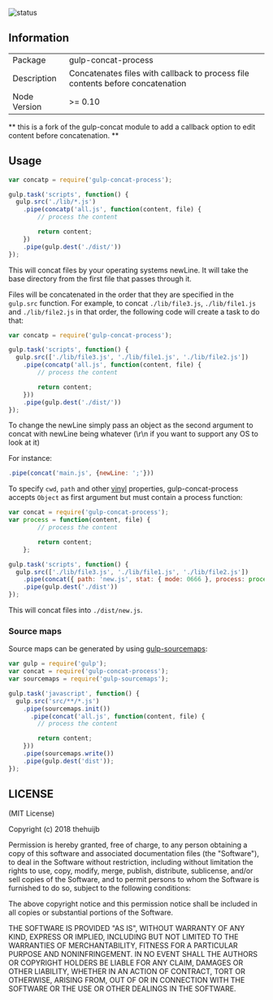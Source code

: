 ![status](https://secure.travis-ci.org/ekino/gulp-concat-callback.png?branch=master)

## Information

<table>
<tr>
<td>Package</td><td>gulp-concat-process</td>
</tr>
<tr>
<td>Description</td>
<td>Concatenates files with callback to process file contents before concatenation</td>
</tr>
<tr>
<td>Node Version</td>
<td>>= 0.10</td>
</tr>
</table>


** this is a fork of the gulp-concat module to add a callback option to edit content before concatenation. **

## Usage

```js
var concatp = require('gulp-concat-process');

gulp.task('scripts', function() {
  gulp.src('./lib/*.js')
    .pipe(concatp('all.js', function(content, file) {
        // process the content

        return content;
    })
    .pipe(gulp.dest('./dist/'))
});
```

This will concat files by your operating systems newLine. It will take the base directory from the first file that passes through it.

Files will be concatenated in the order that they are specified in the `gulp.src` function. For example, to concat `./lib/file3.js`, `./lib/file1.js` and `./lib/file2.js` in that order, the following code will create a task to do that:

```js
var concatp = require('gulp-concat-process');

gulp.task('scripts', function() {
  gulp.src(['./lib/file3.js', './lib/file1.js', './lib/file2.js'])
    .pipe(concatp('all.js', function(content, file) {
        // process the content

        return content;
    }))
    .pipe(gulp.dest('./dist/'))
});
```

To change the newLine simply pass an object as the second argument to concat with newLine being whatever (\r\n if you want to support any OS to look at it)

For instance:

```js
.pipe(concat('main.js', {newLine: ';'}))
```

To specify `cwd`, `path` and other [vinyl](https://github.com/wearefractal/vinyl) properties, gulp-concat-process accepts `Object` as first argument but must contain a process function:

```js
var concat = require('gulp-concat-process');
var process = function(content, file) {
        // process the content

        return content;
    };

gulp.task('scripts', function() {
  gulp.src(['./lib/file3.js', './lib/file1.js', './lib/file2.js'])
    .pipe(concat({ path: 'new.js', stat: { mode: 0666 }, process: process }))
    .pipe(gulp.dest('./dist'))
});
```

This will concat files into `./dist/new.js`.

### Source maps

Source maps can be generated by using [gulp-sourcemaps](https://www.npmjs.org/package/gulp-sourcemaps):

```js
var gulp = require('gulp');
var concat = require('gulp-concat-process');
var sourcemaps = require('gulp-sourcemaps');

gulp.task('javascript', function() {
  gulp.src('src/**/*.js')
    .pipe(sourcemaps.init())
      .pipe(concat('all.js', function(content, file) {
        // process the content

        return content;
    }))
    .pipe(sourcemaps.write())
    .pipe(gulp.dest('dist'));
});
```

## LICENSE

(MIT License)

Copyright (c) 2018 thehuijb

Permission is hereby granted, free of charge, to any person obtaining
a copy of this software and associated documentation files (the
"Software"), to deal in the Software without restriction, including
without limitation the rights to use, copy, modify, merge, publish,
distribute, sublicense, and/or sell copies of the Software, and to
permit persons to whom the Software is furnished to do so, subject to
the following conditions:

The above copyright notice and this permission notice shall be
included in all copies or substantial portions of the Software.

THE SOFTWARE IS PROVIDED "AS IS", WITHOUT WARRANTY OF ANY KIND,
EXPRESS OR IMPLIED, INCLUDING BUT NOT LIMITED TO THE WARRANTIES OF
MERCHANTABILITY, FITNESS FOR A PARTICULAR PURPOSE AND
NONINFRINGEMENT. IN NO EVENT SHALL THE AUTHORS OR COPYRIGHT HOLDERS BE
LIABLE FOR ANY CLAIM, DAMAGES OR OTHER LIABILITY, WHETHER IN AN ACTION
OF CONTRACT, TORT OR OTHERWISE, ARISING FROM, OUT OF OR IN CONNECTION
WITH THE SOFTWARE OR THE USE OR OTHER DEALINGS IN THE SOFTWARE.
